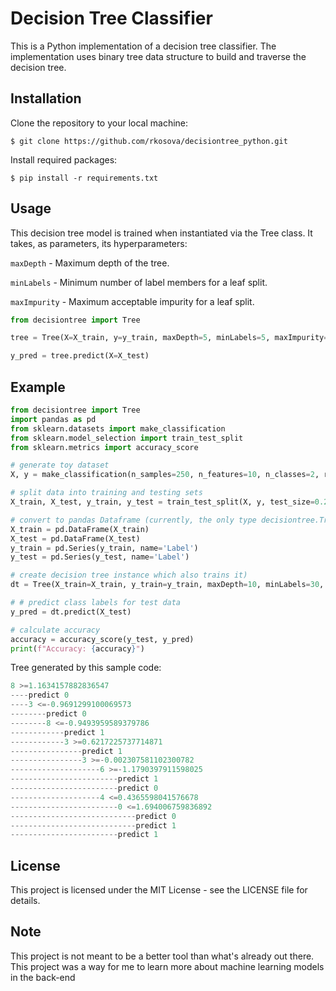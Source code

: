 # Decision Tree Classifier

This is a Python implementation of a decision tree classifier. The implementation uses binary tree data structure to build and traverse the decision tree.

## Installation

Clone the repository to your local machine:

`$ git clone https://github.com/rkosova/decisiontree_python.git`

Install required packages:

`$ pip install -r requirements.txt`

## Usage

This decision tree model is trained when instantiated via the Tree class. It takes, as parameters, its hyperparameters:

`maxDepth` - Maximum depth of the tree.

`minLabels` - Minimum number of label members for a leaf split.

`maxImpurity` - Maximum acceptable impurity for a leaf split.  
  
```Python
from decisiontree import Tree

tree = Tree(X=X_train, y=y_train, maxDepth=5, minLabels=5, maxImpurity=0.1)

y_pred = tree.predict(X=X_test)
```

## Example

```Python
from decisiontree import Tree
import pandas as pd
from sklearn.datasets import make_classification
from sklearn.model_selection import train_test_split
from sklearn.metrics import accuracy_score

# generate toy dataset
X, y = make_classification(n_samples=250, n_features=10, n_classes=2, random_state=42)

# split data into training and testing sets
X_train, X_test, y_train, y_test = train_test_split(X, y, test_size=0.2, random_state=42)

# convert to pandas Dataframe (currently, the only type decisiontree.Tree accepts)
X_train = pd.DataFrame(X_train)
X_test = pd.DataFrame(X_test)
y_train = pd.Series(y_train, name='Label')
y_test = pd.Series(y_test, name='Label')

# create decision tree instance which also trains it)
dt = Tree(X_train=X_train, y_train=y_train, maxDepth=10, minLabels=30, maxImpurity=0.15)

# # predict class labels for test data
y_pred = dt.predict(X_test)

# calculate accuracy
accuracy = accuracy_score(y_test, y_pred)
print(f"Accuracy: {accuracy}")
```

Tree generated by this sample code:

```Python
8 >=1.1634157882836547
----predict 0
----3 <=-0.9691299100069573
--------predict 0
--------8 <=-0.9493959589379786
------------predict 1
------------3 >=0.6217225737714871
----------------predict 1
----------------3 >=-0.002307581102300782
--------------------6 >=-1.1790397911598025
------------------------predict 1
------------------------predict 0
--------------------4 <=0.4365598041576678
------------------------0 <=1.694006759836892
----------------------------predict 0
----------------------------predict 1
------------------------predict 1
```

## License

This project is licensed under the MIT License - see the LICENSE file for details.

## Note

This project is not meant to be a better tool than what's already out there. This project was a way for me to learn more about machine learning models in the back-end

